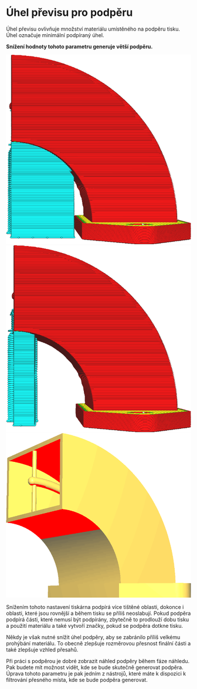 Úhel převisu pro podpěru
====
Úhel převisu ovlivňuje množství materiálu umístěného na podpěru tisku. Úhel označuje minimální podpíraný úhel.

**Snížení hodnoty tohoto parametru generuje větší podpěru.**

![Malý úhel převisu vytváří větší podpěru](../../../articles/images/support_angle_low.png)
![Vysoký úhel převisu vytváří menší podpěru](../../../articles/images/support_angle_high.png)
![Podpírané oblasti jsou zobrazeny červeně](../../../articles/images/support_angle_prepare_mode.png)

Snížením tohoto nastavení tiskárna podpírá více tištěné oblasti, dokonce i oblasti, které jsou rovnější a během tisku se příliš neoslabují. Pokud podpěra podpírá části, které nemusí být podpírány, zbytečně to prodlouží dobu tisku a použití materiálu a také vytvoří značky, pokud se podpěra dotkne tisku.

Někdy je však nutné snížit úhel podpěry, aby se zabránilo příliš velkému prohýbání materiálu. To obecně zlepšuje rozměrovou přesnost finální části a také zlepšuje vzhled přesahů.

Při práci s podpěrou je dobré zobrazit náhled podpěry během fáze náhledu. Pak budete mít možnost vidět, kde se bude skutečně generovat podpěra. Úprava tohoto parametru je pak jedním z nástrojů, které máte k dispozici k filtrování přesného místa, kde se bude podpěra generovat.